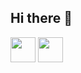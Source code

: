 
## Hi there 👋

<img src="https://cdn.jsdelivr.net/gh/devicons/devicon@latest/icons/canva/canva-original.svg" width="40" height="40" />


<img src="https://cdn.jsdelivr.net/gh/devicons/devicon@latest/icons/github/github-original.svg" width="40" height="40" />
          
          
          

<!--
**Lhayla-Shamy1/Lhayla-Shamy1** is a ✨ _special_ ✨ repository because its `README.md` (this file) appears on your GitHub profile.

Here are some ideas to get you started:

- 🔭 I’m currently working on ...
- 🌱 I’m currently learning ...
- 👯 I’m looking to collaborate on ...
- 🤔 I’m looking for help with ...
- 💬 Ask me about ...
- 📫 How to reach me: ...
- 😄 Pronouns: ...
- ⚡ Fun fact: ...
-->
